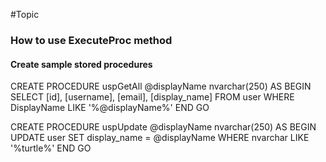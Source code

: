 #Topic

### How to use ExecuteProc method

#### Create sample stored procedures
 
CREATE PROCEDURE uspGetAll
  @displayName nvarchar(250)
AS
BEGIN
  SELECT [id], [username], [email], [display_name]
  FROM user
  WHERE DisplayName LIKE '%@displayName%'
END
GO

CREATE PROCEDURE uspUpdate
  @displayName nvarchar(250)
AS
BEGIN
  UPDATE user SET display_name = @displayName
  WHERE nvarchar LIKE '%turtle%'
END
GO
